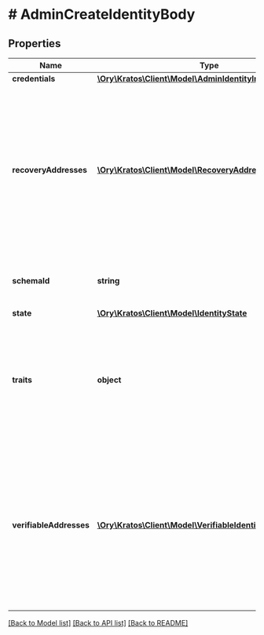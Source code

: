 # # AdminCreateIdentityBody

## Properties

Name | Type | Description | Notes
------------ | ------------- | ------------- | -------------
**credentials** | [**\Ory\Kratos\Client\Model\AdminIdentityImportCredentials**](AdminIdentityImportCredentials.md) |  | [optional]
**recoveryAddresses** | [**\Ory\Kratos\Client\Model\RecoveryAddress[]**](RecoveryAddress.md) | RecoveryAddresses contains all the addresses that can be used to recover an identity.  Use this structure to import recovery addresses for an identity. Please keep in mind that the address needs to be represented in the Identity Schema or this field will be overwritten on the next identity update. | [optional]
**schemaId** | **string** | SchemaID is the ID of the JSON Schema to be used for validating the identity&#39;s traits. |
**state** | [**\Ory\Kratos\Client\Model\IdentityState**](IdentityState.md) |  | [optional]
**traits** | **object** | Traits represent an identity&#39;s traits. The identity is able to create, modify, and delete traits in a self-service manner. The input will always be validated against the JSON Schema defined in &#x60;schema_url&#x60;. |
**verifiableAddresses** | [**\Ory\Kratos\Client\Model\VerifiableIdentityAddress[]**](VerifiableIdentityAddress.md) | VerifiableAddresses contains all the addresses that can be verified by the user.  Use this structure to import verified addresses for an identity. Please keep in mind that the address needs to be represented in the Identity Schema or this field will be overwritten on the next identity update. | [optional]

[[Back to Model list]](../../README.md#models) [[Back to API list]](../../README.md#endpoints) [[Back to README]](../../README.md)
